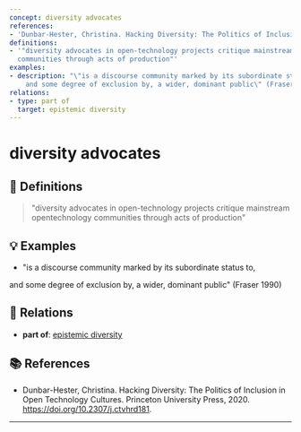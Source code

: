 ```yaml
---
concept: diversity advocates
references:
- 'Dunbar-Hester, Christina. Hacking Diversity: The Politics of Inclusion in Open Technology Cultures. Princeton University Press, 2020. https://doi.org/10.2307/j.ctvhrd181.'
definitions:
- '"diversity advocates in open-technology projects critique mainstream opentechnology
  communities through acts of production"'
examples:
- description: "\"is a discourse community marked by its subordinate status to,\r\n\
    and some degree of exclusion by, a wider, dominant public\" (Fraser 1990)"
relations:
- type: part of
  target: epistemic diversity
---
```


# diversity advocates

## 📖 Definitions

> "diversity advocates in open-technology projects critique mainstream opentechnology communities through acts of production"

## 💡 Examples

- "is a discourse community marked by its subordinate status to,

and some degree of exclusion by, a wider, dominant public" (Fraser 1990)

## 🔗 Relations

- **part of**: [epistemic diversity](./epistemic-diversity.md)

## 📚 References

- Dunbar-Hester, Christina. Hacking Diversity: The Politics of Inclusion in Open Technology Cultures. Princeton University Press, 2020. https://doi.org/10.2307/j.ctvhrd181.

---

<script src="https://giscus.app/client.js"
                data-repo="natesheehan/conceptcartography"
                data-repo-id="R_kgDOPB5QiQ"
                data-category="General"
                data-category-id="DIC_kwDOPB5Qic4CsAxd"
                data-mapping="pathname"
                data-strict="0"
                data-reactions-enabled="1"
                data-emit-metadata="0"
                data-input-position="bottom"
                data-theme="catppuccin_mocha"
                data-lang="en"
                crossorigin="anonymous"
                async>
        </script>
        

